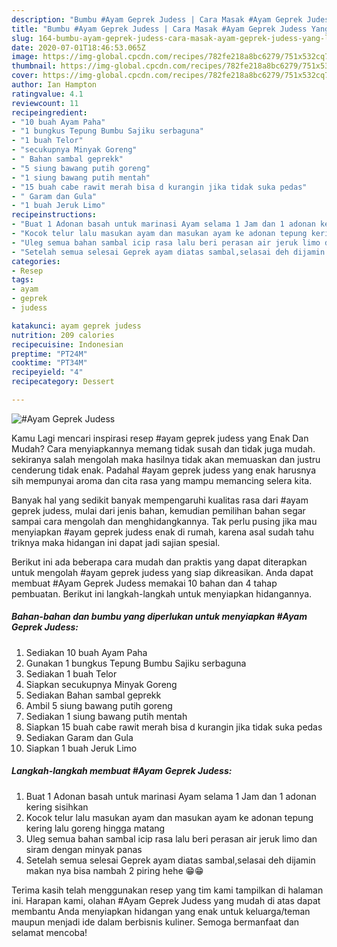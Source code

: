 ```yaml
---
description: "Bumbu #Ayam Geprek Judess | Cara Masak #Ayam Geprek Judess Yang Lezat Sekali"
title: "Bumbu #Ayam Geprek Judess | Cara Masak #Ayam Geprek Judess Yang Lezat Sekali"
slug: 164-bumbu-ayam-geprek-judess-cara-masak-ayam-geprek-judess-yang-lezat-sekali
date: 2020-07-01T18:46:53.065Z
image: https://img-global.cpcdn.com/recipes/782fe218a8bc6279/751x532cq70/ayam-geprek-judess-foto-resep-utama.jpg
thumbnail: https://img-global.cpcdn.com/recipes/782fe218a8bc6279/751x532cq70/ayam-geprek-judess-foto-resep-utama.jpg
cover: https://img-global.cpcdn.com/recipes/782fe218a8bc6279/751x532cq70/ayam-geprek-judess-foto-resep-utama.jpg
author: Ian Hampton
ratingvalue: 4.1
reviewcount: 11
recipeingredient:
- "10 buah Ayam Paha"
- "1 bungkus Tepung Bumbu Sajiku serbaguna"
- "1 buah Telor"
- "secukupnya Minyak Goreng"
- " Bahan sambal geprekk"
- "5 siung bawang putih goreng"
- "1 siung bawang putih mentah"
- "15 buah cabe rawit merah bisa d kurangin jika tidak suka pedas"
- " Garam dan Gula"
- "1 buah Jeruk Limo"
recipeinstructions:
- "Buat 1 Adonan basah untuk marinasi Ayam selama 1 Jam dan 1 adonan kering sisihkan"
- "Kocok telur lalu masukan ayam dan masukan ayam ke adonan tepung kering lalu goreng hingga matang"
- "Uleg semua bahan sambal icip rasa lalu beri perasan air jeruk limo dan siram dengan minyak panas"
- "Setelah semua selesai Geprek ayam diatas sambal,selasai deh dijamin makan nya bisa nambah 2 piring hehe 😁😁"
categories:
- Resep
tags:
- ayam
- geprek
- judess

katakunci: ayam geprek judess 
nutrition: 209 calories
recipecuisine: Indonesian
preptime: "PT24M"
cooktime: "PT34M"
recipeyield: "4"
recipecategory: Dessert

---
```



![#Ayam Geprek Judess](https://img-global.cpcdn.com/recipes/782fe218a8bc6279/751x532cq70/ayam-geprek-judess-foto-resep-utama.jpg)

Kamu Lagi mencari inspirasi resep #ayam geprek judess yang Enak Dan Mudah? Cara menyiapkannya memang tidak susah dan tidak juga mudah. sekiranya salah mengolah maka hasilnya tidak akan memuaskan dan justru cenderung tidak enak. Padahal #ayam geprek judess yang enak harusnya sih mempunyai aroma dan cita rasa yang mampu memancing selera kita.



Banyak hal yang sedikit banyak mempengaruhi kualitas rasa dari #ayam geprek judess, mulai dari jenis bahan, kemudian pemilihan bahan segar sampai cara mengolah dan menghidangkannya. Tak perlu pusing jika mau menyiapkan #ayam geprek judess enak di rumah, karena asal sudah tahu triknya maka hidangan ini dapat jadi sajian spesial.


Berikut ini ada beberapa cara mudah dan praktis yang dapat diterapkan untuk mengolah #ayam geprek judess yang siap dikreasikan. Anda dapat membuat #Ayam Geprek Judess memakai 10 bahan dan 4 tahap pembuatan. Berikut ini langkah-langkah untuk menyiapkan hidangannya.

<!--inarticleads1-->

##### Bahan-bahan dan bumbu yang diperlukan untuk menyiapkan #Ayam Geprek Judess:

1. Sediakan 10 buah Ayam Paha
1. Gunakan 1 bungkus Tepung Bumbu Sajiku serbaguna
1. Sediakan 1 buah Telor
1. Siapkan secukupnya Minyak Goreng
1. Sediakan  Bahan sambal geprekk
1. Ambil 5 siung bawang putih goreng
1. Sediakan 1 siung bawang putih mentah
1. Siapkan 15 buah cabe rawit merah bisa d kurangin jika tidak suka pedas
1. Sediakan  Garam dan Gula
1. Siapkan 1 buah Jeruk Limo




<!--inarticleads2-->

##### Langkah-langkah membuat #Ayam Geprek Judess:

1. Buat 1 Adonan basah untuk marinasi Ayam selama 1 Jam dan 1 adonan kering sisihkan
1. Kocok telur lalu masukan ayam dan masukan ayam ke adonan tepung kering lalu goreng hingga matang
1. Uleg semua bahan sambal icip rasa lalu beri perasan air jeruk limo dan siram dengan minyak panas
1. Setelah semua selesai Geprek ayam diatas sambal,selasai deh dijamin makan nya bisa nambah 2 piring hehe 😁😁




Terima kasih telah menggunakan resep yang tim kami tampilkan di halaman ini. Harapan kami, olahan #Ayam Geprek Judess yang mudah di atas dapat membantu Anda menyiapkan hidangan yang enak untuk keluarga/teman maupun menjadi ide dalam berbisnis kuliner. Semoga bermanfaat dan selamat mencoba!

